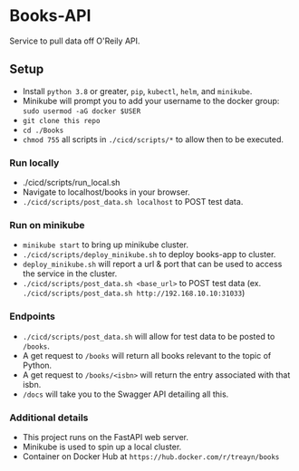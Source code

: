 # Books-API
Service to pull data off O'Reily API.

## Setup
- Install `python 3.8` or greater, `pip`, `kubectl`, `helm`, and `minikube`.
- Minikube will prompt you to add your username to the docker group: `sudo usermod -aG docker $USER`
- `git clone this repo`
- `cd ./Books`
- `chmod 755` all scripts in `./cicd/scripts/*` to allow then to be executed.

### Run locally
- ./cicd/scripts/run_local.sh
- Navigate to localhost/books in your browser.
- `./cicd/scripts/post_data.sh localhost` to POST test data.

### Run on minikube
- `minikube start` to bring up minikube cluster.
- `./cicd/scripts/deploy_minikube.sh` to deploy books-app to cluster.
- `deploy_minikube.sh` will report a url & port that can be used to access the service in the cluster.
- `./cicd/scripts/post_data.sh <base_url>` to POST test data (ex. `./cicd/scripts/post_data.sh http://192.168.10.10:31033`)

### Endpoints
- `./cicd/scripts/post_data.sh` will allow for test data to be posted to `/books`.
- A get request to `/books` will return all books relevant to the topic of Python.
- A get request to `/books/<isbn>` will return the entry associated with that isbn.
- `/docs` will take you to the Swagger API detailing all this.

### Additional details
- This project runs on the FastAPI web server.
- Minikube is used to spin up a local cluster.
- Container on Docker Hub at `https://hub.docker.com/r/treayn/books`
